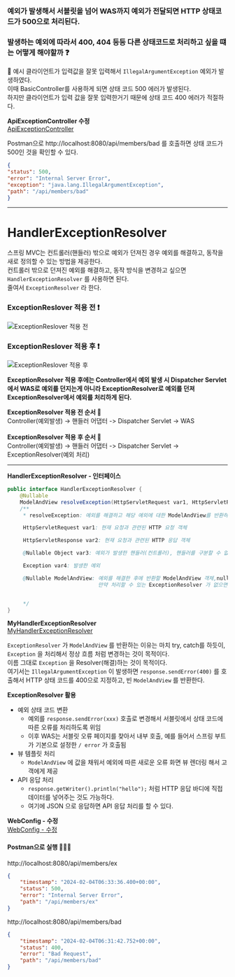 ### 예외가 발생해서 서블릿을 넘어 WAS까지 예외가 전달되면 HTTP 상태코드가 500으로 처리된다. 
### 발생하는 예외에 따라서 400, 404 등등 다른 상태코드로 처리하고 싶을 떄는 어떻게 해야할까 ❓

📌 예시 
클라이언트가 입력값을 잘못 입력해서 `IllegalArgumentException` 예외가 발생하였다.<br>
이때 BasicController를 사용하게 되면 상태 코드 500 에러가 발생된다.<br>
하지만 클라이언트가 입력 값을 잘못 입력한거기 때문에 상태 코드 400 에러가 적절하다.<br>

**ApiExceptionController 수정** <br>
[ApiExceptionController](https://github.com/imkh817/exception-spring/blob/master/src/main/java/home/exception/api/ApiExceptionController.java)

Postman으로 http://localhost:8080/api/members/bad 를 호출하면 상태 코드가 500인 것을 확인할 수 있다.
```json
{
"status": 500,
"error": "Internal Server Error",
"exception": "java.lang.IllegalArgumentException",
"path": "/api/members/bad"
}
```
***
# HandlerExceptionResolver

스프링 MVC는 컨트롤러(핸들러) 밖으로 예외가 던져진 경우 예외를 해결하고, 동작을 새로 정의할 수 있는 방법을 제공한다.<br>
컨트롤러 밖으로 던져진 예외를 해결하고, 동작 방식을 변경하고 싶으면 `HandlerExceptionResolver` 를 사용하면 된다. <br>
줄여서 `ExceptionResolver` 라 한다.<br>

### ExceptionReslover 적용 전 ❗️
![ExceptionReslover 적용 전](https://blog.kakaocdn.net/dn/dgaoRI/btsEnTVjIyO/FhwFKajqypkc5hDeHASu8k/img.png)

### ExceptionReslover 적용 후 ❗️
![ExceptionReslover 적용 후](https://blog.kakaocdn.net/dn/clwl8g/btsEna3TZdT/5nPKdmFKOO2WnAHBgBCHa0/img.png)

**ExceptionResolver 적용 후에는 Controller에서 예외 발생 시 Dispatcher Servlet에서 WAS로 예외를 던지는게 아니라
ExceptionResolver로 예외를 던져 ExceptionResolver에서 예외를 처리하게 된다.**

**ExceptionResolver 적용 전 순서 📌** <br>
Controller(예외발생) -> 핸들러 어댑터 -> Dispatcher Servlet -> WAS <br><br>
**ExceptionResolver 적용 후 순서 📌**<br>
Controller(예외발생) -> 핸들러 어댑터 -> Dispatcher Servlet -> ExceptionResolver(예외 처리)<br>
***
**HandlerExceptionResolver - 인터페이스**
```java
public interface HandlerExceptionResolver {
    @Nullable
    ModelAndView resolveException(HttpServletRequest var1, HttpServletResponse var2, @Nullable Object var3, Exception var4);
    /**
     * resolveException: 예외를 해결하고 해당 예외에 대한 ModelAndView를 반환하는 메서드

     HttpServletRequest var1: 현재 요청과 관련된 HTTP 요청 객체

     HttpServletResponse var2: 현재 요청과 관련된 HTTP 응답 객체

     @Nullable Object var3: 예외가 발생한 핸들러(컨트롤러), 핸들러를 구분할 수 없는 경우 null이 될 수 있다.

     Exception var4: 발생한 예외

     @Nullable ModelAndView: 예외를 해결한 후에 반환할 ModelAndView 객체,null 을 반환하면, 다음 ExceptionResolver 를 찾아서 실행한다.
                             만약 처리할 수 있는 ExceptionResolver 가 없으면 예외 처리가 안되고, 기존에 발생한 예외를 서블릿 밖으로 던진다.


     */
}
```
**MyHandlerExceptionResolver** <br>
[MyHandlerExceptionResolver](https://github.com/imkh817/exception-spring/blob/master/src/main/java/home/exception/resolver/MyHandlerExceptionResolver.java)

`ExceptionResolver` 가 `ModelAndView` 를 반환하는 이유는 마치 try, catch를 하듯이, `Exception` 을 처리해서 정상 흐름 처럼 변경하는 것이 목적이다. <br>
이름 그대로 `Exception` 을 Resolver(해결)하는 것이 목적이다.<br>
여기서는 `IllegalArgumentException` 이 발생하면 `response.sendError(400)` 를 호출해서 HTTP 상태 코드를 400으로 지정하고, 빈 `ModelAndView` 를 반환한다.<br>

**ExceptionResolver 활용** 
- 예외 상태 코드 변환
    - 예외를 `response.sendError(xxx)` 호출로 변경해서 서블릿에서 상태 코드에 따른 오류를 처리하도록 위임
    - 이후 WAS는 서블릿 오류 페이지를 찾아서 내부 호출, 예를 들어서 스프링 부트가 기본으로 설정한 `/ error` 가 호출됨
- 뷰 템플릿 처리
    - `ModelAndView` 에 값을 채워서 예외에 따른 새로운 오류 화면 뷰 렌더링 해서 고객에게 제공
- API 응답 처리
    - `response.getWriter().println("hello");` 처럼 HTTP 응답 바디에 직접 데이터를 넣어주는 것도 가능하다.
    - 여기에 JSON 으로 응답하면 API 응답 처리를 할 수 있다.

**WebConfig - 수정**<br>
[WebConfig - 수정](https://github.com/imkh817/exception-spring/blob/master/src/main/java/home/exception/WebConfig.java)

#### Postman으로 실행 👨🏻‍💻
http://localhost:8080/api/members/ex
```json
{
    "timestamp": "2024-02-04T06:33:36.400+00:00",
    "status": 500,
    "error": "Internal Server Error",
    "path": "/api/members/ex"
}
```
http://localhost:8080/api/members/bad
```json
{
    "timestamp": "2024-02-04T06:31:42.752+00:00",
    "status": 400,
    "error": "Bad Request",
    "path": "/api/members/bad"
}
```